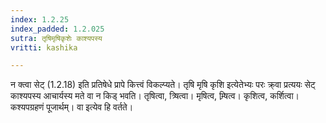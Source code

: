 ```yaml
---
index: 1.2.25
index_padded: 1.2.025
sutra: तृषिमृषिकृशेः काश्यपस्य
vritti: kashika

---
```

न क्त्वा सेट् (1.2.18) इति प्रतिषेधे प्रापे कित्त्वं विकल्प्यते। तृषि मृषि कृशि इत्येतेभ्यः परः क्र्वा प्रत्ययः सेट् काश्यपस्य आचार्यस्य मते वा न किड् भवति। तृषित्वा, त्र्षित्वा। मृषित्व, म्र्षित्व। कृशित्व, कर्शित्वा। कश्यपग्रहणं पूजार्थम्। वा इत्येव हि वर्तते।